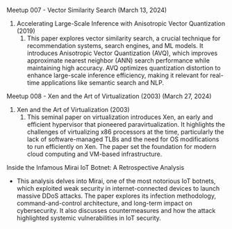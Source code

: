 Meetup 007 - Vector Similarity Search (March 13, 2024)
1. Accelerating Large-Scale Inference with Anisotropic Vector Quantization (2019)
	1. This paper explores vector similarity search, a crucial technique for recommendation systems, search engines, and ML models.  It introduces Anisotropic Vector Quantization (AVQ), which improves approximate nearest neighbor (ANN) search performance while maintaining high accuracy.  AVQ optimizes quantization distortion to enhance large-scale inference efficiency, making it relevant for real-time applications like semantic search and NLP.  

Meetup 008 - Xen and the Art of Virtualization (2003) (March 27, 2024)
1. Xen and the Art of Virtualization (2003)
	1. This seminal paper on virtualization introduces Xen, an early and efficient hypervisor that pioneered paravirtualization.  It highlights the challenges of virtualizing x86 processors at the time, particularly the lack of software-managed TLBs and the need for OS modifications to run efficiently on Xen.  The paper set the foundation for modern cloud computing and VM-based infrastructure.  

Inside the Infamous Mirai IoT Botnet: A Retrospective Analysis
- This analysis delves into Mirai, one of the most notorious IoT botnets, which exploited weak security in internet-connected devices to launch massive DDoS attacks.  The paper explores its infection methodology, command-and-control architecture, and long-term impact on cybersecurity.  It also discusses countermeasures and how the attack highlighted systemic vulnerabilities in IoT security.  
